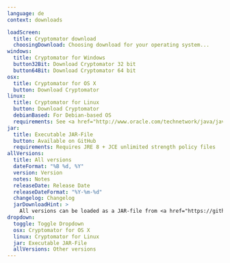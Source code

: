 ```yaml
---
language: de
context: downloads

loadScreen:
  title: Cryptomator download
  choosingDownload: Choosing download for your operating system...
windows:
  title: Cryptomator for Windows
  button32Bit: Download Cryptomator 32 bit
  button64Bit: Download Cryptomator 64 bit
osx:
  title: Cryptomator for OS X
  button: Download Cryptomator
linux:
  title: Cryptomator for Linux
  button: Download Cryptomator
  debianBased: For Debian-based OS
  requirements: See <a href="http://www.oracle.com/technetwork/java/javase/certconfig-2095354.html" target="_blank">detailed system requirements</a>
jar:
  title: Executable JAR-File
  button: Available on GitHub
  requirements: Requires JRE 8 + JCE unlimited strength policy files
allVersions:
  title: All versions
  dateFormat: "%B %d, %Y"
  version: Version
  notes: Notes
  releaseDate: Release Date
  releaseDateFormat: "%Y-%m-%d"
  changelog: Changelog
  jarDownloadHint: >
    All versions can be loaded as a JAR-file from <a href="https://github.com/cryptomator/cryptomator/releases" target="_blank" role="button">GitHub releases</a>.
dropdown:
  toggle: Toggle Dropdown
  osx: Cryptomator for OS X
  linux: Cryptomator for Linux
  jar: Executable JAR-File
  allVersions: Other versions
---
```

